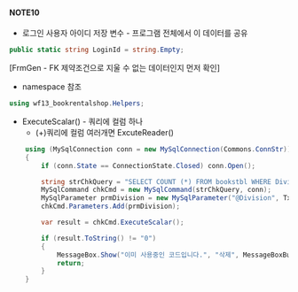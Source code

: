 #### NOTE10


- 로그인 사용자 아이디 저장 변수  -  프로그램 전체에서 이 데이터를 공유
```cs
public static string LoginId = string.Empty;
```

[FrmGen - FK 제약조건으로 지울 수 없는 데이터인지 먼저 확인]
- namespace 참조
```cs
using wf13_bookrentalshop.Helpers;
```
- ExecuteScalar() - 쿼리에 컬럼 하나
    - (+)쿼리에 컬럼 여러개면 ExcuteReader()
```cs
    using (MySqlConnection conn = new MySqlConnection(Commons.ConnStr))     // Helpers.Commons.ConnStr 에서 Helpers 생략가능
    {
        if (conn.State == ConnectionState.Closed) conn.Open();

        string strChkQuery = "SELECT COUNT (*) FROM bookstbl WHERE Division = @Division";
        MySqlCommand chkCmd = new MySqlCommand(strChkQuery, conn);
        MySqlParameter prmDivision = new MySqlParameter("@Division", TxtDiv.Text);
        chkCmd.Parameters.Add(prmDivision);

        var result = chkCmd.ExecuteScalar();

        if (result.ToString() != "0")
        {
            MessageBox.Show("이미 사용중인 코드입니다.", "삭제", MessageBoxButtons.OK, MessageBoxIcon.Information);
            return;
        }
    }
```

